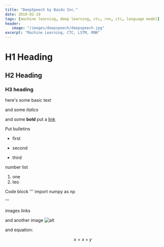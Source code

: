 ```yaml
---
title: "DeepSpeech by Baidu Inc."
date: 2019-02-19
tags: [machine learning, deep learning, ctc, rnn, ctc, language model]
header:
   image: "/images/deepspeech/deepspeech.jpg"
excerpt: "Machine Learning, CTC, LSTM, RNN"
---
```


# H1 Heading

## H2 Heading

### H3 heading

here's some basic text

and some *italics*

and some **bold**
put a [link](https://github.com/jageshmaharjan)

Put bulletins
* first
+ second
- third

number list
1. one
2. teo

Code block
'''
import numpy as np

''' 

images links
<img src="">

and another image
![alt](image.jpg)

and equation:

$$x=x+y$$
 